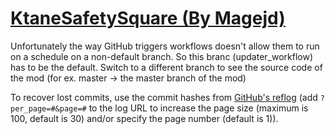 # [KtaneSafetySquare (By Magejd)](https://github.com/Magejd/KtaneSafetySquare)

Unfortunately the way GitHub triggers workflows doesn't allow them to run on a schedule on a non-default branch. So this branc (updater_workflow) has to be the default. Switch to a different branch to see the source code of the mod (for ex. master -> the master branch of the mod)

To recover lost commits, use the commit hashes from [GitHub's reflog](https://api.github.com/repos/KtaneModules/KtaneSafetySquare-Magejd/events) (add `?per_page=#&page=#` to the log URL to increase the page size (maximum is 100, default is 30) and/or specify the page number (default is 1)).
